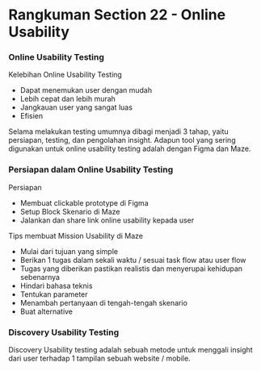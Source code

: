 # Rangkuman Section 22 - Online Usability

### Online Usability Testing

Kelebihan Online Usability Testing
- Dapat menemukan user dengan mudah
- Lebih cepat dan lebih murah
- Jangkauan user yang sangat luas
- Efisien

Selama melakukan testing umumnya dibagi menjadi 3 tahap, yaitu persiapan, testing, dan pengolahan insight. Adapun tool yang sering digunakan untuk online usability testing adalah dengan Figma dan Maze.

### Persiapan dalam Online Usability Testing

Persiapan
- Membuat clickable prototype di Figma
- Setup Block Skenario di Maze
- Jalankan dan share link online usability kepada user

Tips membuat Mission Usability di Maze
- Mulai dari tujuan yang simple
- Berikan 1 tugas dalam sekali waktu / sesuai task flow atau user flow
- Tugas yang diberikan pastikan realistis dan menyerupai kehidupan sebenarnya
- Hindari bahasa teknis
- Tentukan parameter
- Menambah pertanyaan di tengah-tengah skenario
- Buat alternative

### Discovery Usability Testing

Discovery Usability testing adalah sebuah metode untuk menggali insight dari user terhadap 1 tampilan sebuah website / mobile.


